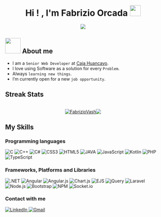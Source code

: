 
<h1 align="center">Hi ! , I'm Fabrizio Orcada <img src="https://media.giphy.com/media/hvRJCLFzcasrR4ia7z/giphy.gif" width="35"></h1>
<p align="center">
  <a href="https://github.com/DenverCoder1/readme-typing-svg"><img src="https://readme-typing-svg.herokuapp.com?lines=System+engineer;Full+Stack+Web+Developer;Always%20learning%20new%20things&center=true&width=500&height=50"></a>
</p>

## <picture><img src = "https://github.com/7oSkaaa/7oSkaaa/blob/main/Images/about_me.gif?raw=true" width = 50px></picture> About me

- I am a `Senior Web Developer` at [Caja Huancayo](https://www.cajahuancayo.com.pe).
- I love using Software as a solution for every `Problem`.
- Always `learning new things`.
- I’m currently open for a new `job opportunity`.

## Streak Stats
</br>
<div align="center" style="display:flex; justify-content: center;">
  <a href="">
    <img align="center" src="https://github-readme-streak-stats.herokuapp.com/?user=FabrizioVash&theme=algolia" alt="FabrizioVash" />
  </a>
  <a href="">
    <img align="center" src="https://github-readme-stats.vercel.app/api/top-langs/?username=FabrizioVash&theme=algolia&line_height=40&hide=css"/>
  </a>
</div>

## My Skills

### Programming languages
<div>
  <a><img alt="C" src="https://img.shields.io/badge/c-%2300599C.svg?style=for-the-badge&logo=c&logoColor=white"></a> 
  <a><img alt="C++" src="https://img.shields.io/badge/c++-%2300599C.svg?style=for-the-badge&logo=c%2B%2B&logoColor=whit"></a> 
  <a><img alt="C#" src="https://img.shields.io/badge/c%23-%23239120.svg?style=for-the-badge&logo=csharp&logoColor=white"></a> 
  <a><img alt="CSS3" src="https://img.shields.io/badge/css3-%231572B6.svg?style=for-the-badge&logo=css3&logoColor=white"></a> 
  <a><img alt="HTML5" src="https://img.shields.io/badge/html5-%23E34F26.svg?style=for-the-badge&logo=html5&logoColor=white"></a> 
  <a><img alt="JAVA" src="https://img.shields.io/badge/java-%23ED8B00.svg?style=for-the-badge&logo=openjdk&logoColor=white"></a> 
  <a><img alt="JavaScript" src="https://img.shields.io/badge/javascript-%23323330.svg?style=for-the-badge&logo=javascript&logoColor=%23F7DF1E"></a> 
  <a><img alt="Kotlin" src="https://img.shields.io/badge/kotlin-%237F52FF.svg?style=for-the-badge&logo=kotlin&logoColor=white"></a> 
  <a><img alt="PHP" src="https://img.shields.io/badge/php-%23777BB4.svg?style=for-the-badge&logo=php&logoColor=white"></a> 
  <a><img alt="TypeScript" src="https://img.shields.io/badge/typescript-%23007ACC.svg?style=for-the-badge&logo=typescript&logoColor=white"></a> 
</div>

### Frameworks, Platforms and Libraries
<div>
  <a><img alt=".NET" src="https://img.shields.io/badge/.NET-5C2D91?style=for-the-badge&logo=.net&logoColor=white"></a> 
  <a><img alt="Angular" src="https://img.shields.io/badge/angular-%23DD0031.svg?style=for-the-badge&logo=angular&logoColor=white"></a> 
  <a><img alt="Angular.js" src="https://img.shields.io/badge/angular.js-%23E23237.svg?style=for-the-badge&logo=angularjs&logoColor=white"></a> 
  <a><img alt="Chart.js" src="https://img.shields.io/badge/chart.js-F5788D.svg?style=for-the-badge&logo=chart.js&logoColor=white"></a> 
  <a><img alt="EJS" src="https://img.shields.io/badge/ejs-%23B4CA65.svg?style=for-the-badge&logo=ejs&logoColor=black"></a> 
  <a><img alt="jQuery" src="https://img.shields.io/badge/jquery-%230769AD.svg?style=for-the-badge&logo=jquery&logoColor=white"></a> 
  <a><img alt="Laravel" src="https://img.shields.io/badge/laravel-%23FF2D20.svg?style=for-the-badge&logo=laravel&logoColor=white"></a> 
  <a><img alt="Node.js" src="https://img.shields.io/badge/node.js-6DA55F?style=for-the-badge&logo=node.js&logoColor=white"></a> 
  <a><img alt="Bootstrap" src="https://img.shields.io/badge/bootstrap-%238511FA.svg?style=for-the-badge&logo=bootstrap&logoColor=white"></a> 
  <a><img alt="NPM" src="https://img.shields.io/badge/NPM-%23CB3837.svg?style=for-the-badge&logo=npm&logoColor=white"></a> 
  <a><img alt="Socket.io" src="https://img.shields.io/badge/Socket.io-black?style=for-the-badge&logo=socket.io&badgeColor=010101"></a> 
</div>

### Contact with me

<div>
  <a target="_blank" rel="noopener noreferrer" href="https://www.linkedin.com/in/fabrizio-orcada-vega-3092051b0">
    <img alt="LinkedIn"  src="https://img.shields.io/badge/linkedin-%230077B5.svg?style=for-the-badge&logo=linkedin&logoColor=white">
  </a> 
  <a href="mailto:vashfabrizio@gmail.com">
    <img alt="Gmail" src="https://img.shields.io/badge/Gmail-D14836?style=for-the-badge&logo=gmail&logoColor=white">
  </a> 
</div>
